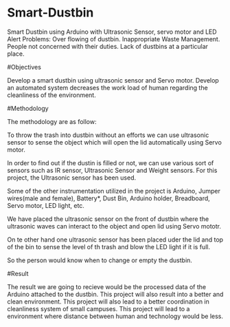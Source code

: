 # Smart-Dustbin
Smart Dustbin using Arduino with Ultrasonic Sensor, servo motor and LED Alert
Problems:
Over flowing of dustbin.
Inappropriate Waste Management.
People not concerned with their duties.
Lack of dustbins at a particular place.

#Objectives

Develop a smart dustbin using ultrasonic sensor and Servo motor.
Develop an automated system decreases the work load of human regarding the cleanliness of the environment.

#Methodology

The methodology are as follow:

To throw the trash into dustbin without an efforts we can use ultrasonic sensor to sense the object which will open the lid automatically using Servo motor.

In order to find out if the dustin is filled or not, we can use various sort of sensors such as IR sensor, Ultrasonic Sensor and Weight sensors. For this project, the Ultrasonic sensor has been used.

Some of the other instrumentation utilized in the project is Arduino, Jumper wires(male and female), Battery*, Dust Bin, Arduino holder, Breadboard, Servo motor, LED light, etc.

We have placed the ultrasonic sensor on the front of dustbin where the ultrasonic waves can interact to the object and open lid using Servo mototr.

On te other hand one ultrasonic sensor has been placed uder the lid and top of the bin to sense the level of th trash and blow the LED light if it is full.

So the person would know when to change or empty the dustbin.

#Result

The result we are going to recieve would be the processed data of the Arduino attached to the dustbin.
This project will also result into a better and clean environment.
This project will also lead to a better coordination in cleanliness system of small campuses.
This project will lead to a environment where distance between human and technology would be less.
